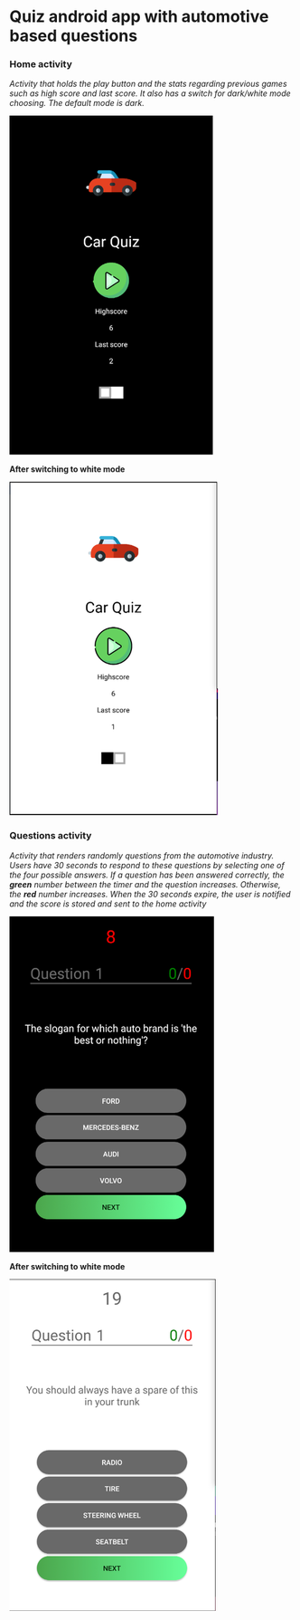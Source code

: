 # Quiz android app with automotive based questions

### Home activity

*Activity that holds the play button and the stats regarding previous games such as high score and last score. It also has a switch for dark/white mode choosing. The default mode is dark.*

![home-black](/app/demo/rsz_1home-black.png)

**After switching to white mode**

![home-white](/app/demo/rsz_home-white.png)

### Questions activity

*Activity that renders randomly questions from the automotive industry. Users have 30 seconds to respond to these questions by selecting one of the four possible answers. If a question has been answered correctly, the **green** number between the timer and the question increases. Otherwise, the **red** number increases. When the 30 seconds expire, the user is notified and the score is stored and sent to the home activity*

![q-black](/app/demo/rsz_q-black.png)

**After switching to white mode**

![q-white](/app/demo/rsz_q-white.png)
